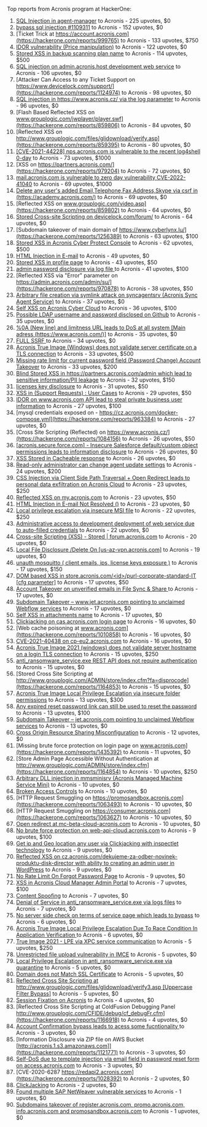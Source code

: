 Top reports from Acronis program at HackerOne:

1. [SQL Injection in agent-manager](https://hackerone.com/reports/962889) to Acronis - 225 upvotes, $0
2. [bypass sql injection #1109311](https://hackerone.com/reports/1224660) to Acronis - 152 upvotes, $0
3. [Ticket Trick at https://account.acronis.com](https://hackerone.com/reports/999765) to Acronis - 133 upvotes, $750
4. [IDOR vulnerability (Price manipulation)](https://hackerone.com/reports/1403176) to Acronis - 122 upvotes, $0
5. [Stored XSS in backup scanning plan name](https://hackerone.com/reports/961046) to Acronis - 114 upvotes, $500
6. [SQL injection on admin.acronis.host development web service](https://hackerone.com/reports/923020) to Acronis - 106 upvotes, $0
7. [Attacker Can Access to any Ticket Support on https://www.devicelock.com/support/](https://hackerone.com/reports/1124974) to Acronis - 98 upvotes, $0
8. [SQL injection in  https://www.acronis.cz/ via the log parameter](https://hackerone.com/reports/1109311) to Acronis - 96 upvotes, $0
9. [Flash Based Reflected XSS on www.grouplogic.com/jwplayer/player.swf](https://hackerone.com/reports/859806) to Acronis - 84 upvotes, $0
10. [Reflected XSS on http://www.grouplogic.com/files/glidownload/verify.asp](https://hackerone.com/reports/859395) to Acronis - 80 upvotes, $0
11. [[CVE-2021-44228] nps.acronis.com is vulnerable to the recent log4shell 0-day](https://hackerone.com/reports/1425474) to Acronis - 73 upvotes, $1000
12. [XSS on https://partners.acronis.com/](https://hackerone.com/reports/979204) to Acronis - 72 upvotes, $0
13. [ mail.acronis.com is vulnerable to zero day vulnerability CVE-2022-41040](https://hackerone.com/reports/1719719) to Acronis - 69 upvotes, $1000
14. [Delete any user's added Email,Telephone,Fax,Address,Skype via csrf in (https://academy.acronis.com/)](https://hackerone.com/reports/709537) to Acronis - 69 upvotes, $0
15. [Reflected XSS on www.grouplogic.com/video.asp](https://hackerone.com/reports/859802) to Acronis - 64 upvotes, $0
16. [Stored Cross-site Scripting on devicelock.com/forum/](https://hackerone.com/reports/1122513) to Acronis - 64 upvotes, $0
17. [Subdomain takeover of main domain of https://www.cyberlynx.lu/](https://hackerone.com/reports/1256389) to Acronis - 63 upvotes, $100
18. [Stored XSS in Acronis Cyber Protect Console](https://hackerone.com/reports/1064095) to Acronis - 62 upvotes, $500
19. [HTML Injection in E-mail](https://hackerone.com/reports/1536899) to Acronis - 49 upvotes, $0
20. [Stored XSS in profile page](https://hackerone.com/reports/1084183) to Acronis - 43 upvotes, $50
21. [admin password disclosure via log file ](https://hackerone.com/reports/1121972) to Acronis - 41 upvotes, $100
22. [Reflected XSS via "Error" parameter on https://admin.acronis.com/admin/su/](https://hackerone.com/reports/970878) to Acronis - 38 upvotes, $50
23. [Arbitrary file creation via symlink attack on syncagentsrv (Acronis Sync Agent Service)](https://hackerone.com/reports/945122) to Acronis - 37 upvotes, $0
24. [Self XSS on Acronis Cyber Cloud](https://hackerone.com/reports/957229) to Acronis - 36 upvotes, $100
25. [Possible LDAP username and password disclosed on Github](https://hackerone.com/reports/1004412) to Acronis - 35 upvotes, $0
26. [%0A (New line) and limitness URL leads to DoS at all system [Main adress (https://www.acronis.com/)]](https://hackerone.com/reports/1382448) to Acronis - 35 upvotes, $0
27. [FULL SSRF ](https://hackerone.com/reports/1241149) to Acronis - 34 upvotes, $0
28. [Acronis True Image  (Windows) does not validate server certificate on a TLS connection](https://hackerone.com/reports/1056144) to Acronis - 33 upvotes, $500
29. [Missing rate limit for current password field (Password Change) Account Takeover](https://hackerone.com/reports/827484) to Acronis - 33 upvotes, $200
30. [Blind Stored XSS in https://partners.acronis.com/admin which lead to sensitive information/PII leakage](https://hackerone.com/reports/1028820) to Acronis - 32 upvotes, $150
31. [licenses key disclosure](https://hackerone.com/reports/1079630) to Acronis - 31 upvotes, $50
32. [XSS in (Support Requests) : User Cases](https://hackerone.com/reports/961226) to Acronis - 29 upvotes, $50
33. [IDOR on www.acronis.com API lead to steal private business user information](https://hackerone.com/reports/1182465) to Acronis - 27 upvotes, $100
34. [mysql credentials exposed on - https://cz.acronis.com/docker-compose.yml](https://hackerone.com/reports/963384) to Acronis - 27 upvotes, $0
35. [Cross Site Scripting (Reflected) on https://www.acronis.cz/](https://hackerone.com/reports/1084156) to Acronis - 26 upvotes, $50
36. [[acronis.secure.force.com] - Insecure Salesforce default/custom object permissions leads to information disclosure](https://hackerone.com/reports/1023572) to Acronis - 26 upvotes, $0
37. [XSS Stored in Cacheable  response](https://hackerone.com/reports/1011093) to Acronis - 26 upvotes, $0
38. [Read-only administrator can change agent update settings](https://hackerone.com/reports/1538004) to Acronis - 24 upvotes, $200
39. [CSS Injection via Client Side Path Traversal + Open Redirect leads to personal data exfiltration on Acronis Cloud](https://hackerone.com/reports/1245165) to Acronis - 23 upvotes, $250
40. [Reflected XSS on my.acronis.com](https://hackerone.com/reports/1168962) to Acronis - 23 upvotes, $50
41. [HTML Injection in E-mail Not Resolved ()](https://hackerone.com/reports/1600720) to Acronis - 23 upvotes, $0
42. [Local privilege escalation via insecure MSI file](https://hackerone.com/reports/1071832) to Acronis - 22 upvotes, $250
43. [Administrative access to development deployment of web service due to auto-filled credentials](https://hackerone.com/reports/923022) to Acronis - 22 upvotes, $0
44. [Cross-site Scripting (XSS) - Stored | forum.acronis.com](https://hackerone.com/reports/1161241) to Acronis - 20 upvotes, $0
45. [Local File Disclosure /Delete On [us-az-vpn.acronis.com]](https://hackerone.com/reports/924407) to Acronis - 19 upvotes, $0
46. [unauth mosquitto ( client emails, ips, license keys exposure )](https://hackerone.com/reports/1578574) to Acronis - 17 upvotes, $150
47. [DOM based XSS in store.acronis.com/\<id\>/purl-corporate-standard-IT [cfg parameter]](https://hackerone.com/reports/968690) to Acronis - 17 upvotes, $50
48. [ Account Takeover on unverified emails in File Sync & Share ](https://hackerone.com/reports/906790) to Acronis - 17 upvotes, $0
49. [Subdomain Takeover – www.jet.acronis.com pointing to unclaimed Webflow services](https://hackerone.com/reports/953719) to Acronis - 17 upvotes, $0
50. [Self XSS in attachments name](https://hackerone.com/reports/1536901) to Acronis - 17 upvotes, $0
51. [Clickjacking on cas.acronis.com login page](https://hackerone.com/reports/971234) to Acronis - 16 upvotes, $0
52. [Web cache poisoning at www.acronis.com](https://hackerone.com/reports/1010858) to Acronis - 16 upvotes, $0
53. [CVE-2021-40438 on cp-eu2.acronis.com](https://hackerone.com/reports/1370731) to Acronis - 16 upvotes, $0
54. [Acronis True Image 2021 (windows) does not validate server hostname on a login TLS connection](https://hackerone.com/reports/1070533) to Acronis - 15 upvotes, $250
55. [anti_ransomware_service.exe REST API does not require authentication](https://hackerone.com/reports/858608) to Acronis - 15 upvotes, $0
56. [Stored Cross Site Scripting at http://www.grouplogic.com/ADMIN/store/index.cfm?fa=disprocode](https://hackerone.com/reports/1164853) to Acronis - 15 upvotes, $0
57. [Acronis True Image Local Privilege Escalation via insecure folder permissions](https://hackerone.com/reports/908162) to Acronis - 13 upvotes, $300
58. [Any expired reset password link can still be used to reset the password](https://hackerone.com/reports/1615790) to Acronis - 13 upvotes, $100
59. [Subdomain Takeover – jet.acronis.com pointing to unclaimed Webflow services](https://hackerone.com/reports/952166) to Acronis - 13 upvotes, $0
60. [Cross Origin Resource Sharing Misconfiguration](https://hackerone.com/reports/958459) to Acronis - 12 upvotes, $0
61. [Missing brute force protection on login page on www.acronis.com](https://hackerone.com/reports/1435392) to Acronis - 11 upvotes, $0
62. [Store Admin Page Accessible Without Authentication at http://www.grouplogic.com/ADMIN/store/index.cfm](https://hackerone.com/reports/1164854) to Acronis - 10 upvotes, $250
63. [Arbitrary DLL injection in mmsminisrv (Acronis Managed Machine Service Mini)](https://hackerone.com/reports/944735) to Acronis - 10 upvotes, $0
64. [Broken Access Controls](https://hackerone.com/reports/833735) to Acronis - 10 upvotes, $0
65. [HTTP Request Smuggling on https://promosandbox.acronis.com](https://hackerone.com/reports/1063493) to Acronis - 10 upvotes, $0
66. [HTTP Request Smuggling on https://consumer.acronis.com](https://hackerone.com/reports/1063627) to Acronis - 10 upvotes, $0
67. [Open redirect at mc-beta-cloud-acronis.com](https://hackerone.com/reports/846389) to Acronis - 10 upvotes, $0
68. [No brute force protection on web-api-cloud.acronis.com](https://hackerone.com/reports/972045) to Acronis - 9 upvotes, $100
69. [Get ip and Geo location any user via Clickjacking with inspectlet technology](https://hackerone.com/reports/998555) to Acronis - 9 upvotes, $0
70. [Reflected XSS on cz.acronis.com/dekujeme-za-odber-novinek-produktu-disk-director with ability to creating an admin user in WordPress](https://hackerone.com/reports/935503) to Acronis - 9 upvotes, $0
71. [No Rate Limit On Forgot Password Page](https://hackerone.com/reports/1245529) to Acronis - 9 upvotes, $0
72. [XSS in Acronis Cloud Manager Admin Portal](https://hackerone.com/reports/1388788) to Acronis - 7 upvotes, $100
73. [Content Spoofing](https://hackerone.com/reports/841630) to Acronis - 7 upvotes, $0
74. [Denial of Service in anti_ransomware_service.exe via logs files](https://hackerone.com/reports/858603) to Acronis - 7 upvotes, $0
75. [No server side check on terms of service page which leads to bypass](https://hackerone.com/reports/1338256) to Acronis - 6 upvotes, $0
76. [Acronis True Image Local Privilege Escalation Due To Race Condition In Application Verification ](https://hackerone.com/reports/1251464) to Acronis - 6 upvotes, $0
77. [True Image 2021 - LPE via XPC service communication](https://hackerone.com/reports/966494) to Acronis - 5 upvotes, $250
78. [Unrestricted file upload vulnerability in IMCE](https://hackerone.com/reports/1121317) to Acronis - 5 upvotes, $0
79. [Local Privilege Escalation in anti_ransomware_service.exe via quarantine](https://hackerone.com/reports/858598) to Acronis - 5 upvotes, $0
80. [Domain does not Match SSL Certificate](https://hackerone.com/reports/1341142) to Acronis - 5 upvotes, $0
81. [Reflected Cross Site Scripting at http://www.grouplogic.com/files/glidownload/verify3.asp [Uppercase Filter Bypass]](https://hackerone.com/reports/1167034) to Acronis - 5 upvotes, $0
82. [Session Fixation on Acronis](https://hackerone.com/reports/1486341) to Acronis - 4 upvotes, $0
83. [Reflected Cross Site Scripting at  ColdFusion Debugging Panel  http://www.grouplogic.com/CFIDE/debug/cf_debugFr.cfm](https://hackerone.com/reports/1166918) to Acronis - 4 upvotes, $0
84. [Account Confirmation bypass leads to acess some fucntionality ](https://hackerone.com/reports/1121132) to Acronis - 3 upvotes, $0
85. [Information Disclosure via ZIP file on AWS Bucket [http://acronis.1.s3.amazonaws.com]](https://hackerone.com/reports/1121771) to Acronis - 3 upvotes, $0
86. [Self-DoS due to template injection via email field in password reset form on access.acronis.com](https://hackerone.com/reports/1265344) to Acronis - 3 upvotes, $0
87. [CVE-2020-6287  https://redapi2.acronis.com](https://hackerone.com/reports/1028392) to Acronis - 2 upvotes, $0
88. [ClickJacking](https://hackerone.com/reports/947690) to Acronis - 2 upvotes, $0
89. [Found multiple SAP NetWeaver vulnerable services](https://hackerone.com/reports/1103212) to Acronis - 1 upvotes, $0
90. [Subdomains takeover of  register.acronis.com, promo.acronis.com, info.acronis.com and promosandbox.acronis.com](https://hackerone.com/reports/1018790) to Acronis - 1 upvotes, $0
